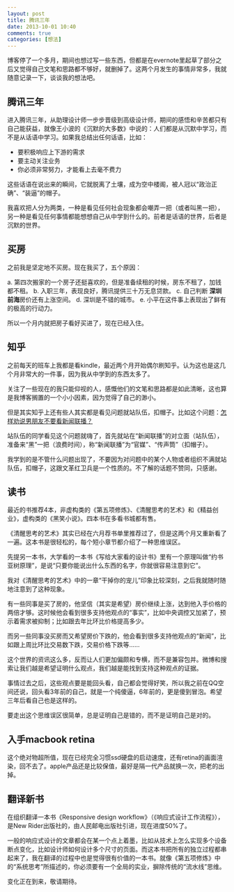 ```yaml
---
layout: post
title: 腾讯三年
date: 2013-10-01 10:40
comments: true
categories: [想法]
---
```


博客停了一个多月，期间也想过写一些东西，但都是在evernote里起草了部分之后又觉得自己文笔和思路都不够好，就删掉了。这两个月发生的事情非常多，我就随意记录一下，谈谈我的想法吧。

腾讯三年
---

进入腾讯三年，从助理设计师一步步晋级到高级设计师，期间的感悟和辛苦都只有自己能获益，就像王小波的《沉默的大多数》中说的：人们都是从沉默中学习，而不是从话语中学习。如果我总结出任何话语，比如：

* 要积极响应上下游的需求
* 要主动关注业务
* 你必须非常努力，才能看上去毫不费力

这些话语在说出来的瞬间，它就脱离了土壤，成为空中楼阁，被人冠以“政治正确”、“装逼”的帽子。

我喜欢把人分为两类，一种是看见任何社会现象都会嘲弄一把（或者叫黑一把），另一种是看见任何事情都能想想自己从中学到什么的。前者是话语的世界，后者是沉默的世界。

买房
---

之前我是坚定地不买房。现在我买了，五个原因：

a. 第四次搬家的一个房子还挺喜欢的，但是准备续租的时候，房东不租了，加钱都不租。
b. 入职三年，表现良好，腾讯提供三十万无息贷款。
c. 自己判断 **深圳** **前海**房价还有上涨空间。
d. 深圳是不错的城市。
e. 小平在这件事上表现出了鲜有的极高的行动力。

所以一个月内就把房子看好买进了，现在已经入住。

知乎
---

之前每天的班车上我都是看kindle，最近两个月开始偶尔刷知乎。认为这也是这几个月非常大的一件事，因为我从中学到的东西太多了。

关注了一些现在的我只能仰视的人，感慨他们的文笔和思路都是如此清晰，这也算是我博客搁置的一个小小因素，因为觉得了自己的渺小。

但是其实知乎上还有些人其实都是看见问题就站队伍，扣帽子。比如这个问题：[怎样劝说男朋友不要看新闻联播？](http://www.zhihu.com/question/21292446)

站队伍的同学看见这个问题就嗨了，首先就站在“新闻联播”的对立面（站队伍），准备来“黑”一把（浪费时间），称“新闻联播”为“官媒”、“传声筒”（扣帽子）。

我学到的是不管什么问题出现了，不要因为对问题中的某个人物或者组织不满就站队伍，扣帽子，这跟文革红卫兵是一个性质的。不了解的话题不赞同，只感谢。

读书
---

最近的书推荐4本，非虚构类的《第五项修炼》、《清醒思考的艺术》和《精益创业》，虚构类的《黑笑小说》。四本书在多看书城都有售。

《清醒思考的艺术》其实已经在六月荐书单里推荐过了，但是这两个月又重新看了一遍。这本书是很轻松的，每个短小章节都介绍了一种思维误区。

先提另一本书，大学看的一本书《写给大家看的设计书》里有一个原理叫做“约书亚树原理”，是说“只要你能说出什么东西的名字，你就很容易注意到它”。

我对《清醒思考的艺术》中的一章“干掉你的宠儿”印象比较深刻，之后我就随时随地注意到了这种现象。

有一些同事是买了房的，他坚信（其实是希望）房价继续上涨，达到他入手价格的两倍才够。这时候他会看到很多支持他观点的“事实”，比如中央调控又加紧了，预示着需求被抑制；比如跟去年比环比价格提高多少。

而另一些同事没买房而又希望房价下跌的，他会看到很多支持他观点的“新闻”，比如跟上周比环比交易数下跌，交易价格下跌等……

这个世界的资讯这么多，反而让人们更加偏颇和专横，而不是兼容包并。微博和搜索让我们越是希望证明什么观点，我们越是能找到支持这种观点的证据。

事情过去之后，这些观点要是能回头看，自己都会觉得好笑，所以我之前在QQ空间还说，回头看3年前的自己，就是一个纯傻逼，6年前的，更是傻到冒泡。希望三年后看自己也是这样的。

要走出这个思维误区很简单，总是证明自己是错的，而不是证明自己是对的。

入手macbook retina
---

这个绝对物超所值，现在已经完全习惯ssd硬盘的启动速度，还有retina的画面渲染，回不去了。apple产品还是比较保值，最好是隔一代产品就换一次，把老的出掉。

翻译新书
---

在组织翻译一本书《Responsive design workflow》（《响应式设计工作流程》），是New Rider出版社的，由人民邮电出版社引进，现在进度50%了。

一般的响应式设计的文章都会在某一个点上着墨，比如从技术上怎么实现多个设备断点变化，比如设计师如何设计多个尺寸的页面。而这本书把所有的独立过程都串起来了，我在翻译的过程中也是觉得很有价值的一本书。就像《第五项修炼》中的“系统思考”所描述的，你必须要有一个全局的实业，摒除传统的“流水线”思维。

变化正在到来，敬请期待。